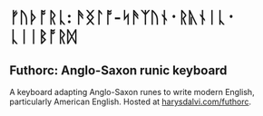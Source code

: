 # ᚠᚢᚦᚩᚱᚳ: ᚫᛝᛚᚩ-ᛋᚫᛉᚢᚾ᛫ᚱᚣᚾᛁᚳ᛫ᚳᛁᛁᛒᚩᚱᛞ
## Futhorc: Anglo-Saxon runic keyboard

A keyboard adapting Anglo-Saxon runes to write modern English, particularly American English. Hosted at [harysdalvi.com/futhorc](http://harysdalvi.com/futhorc).


